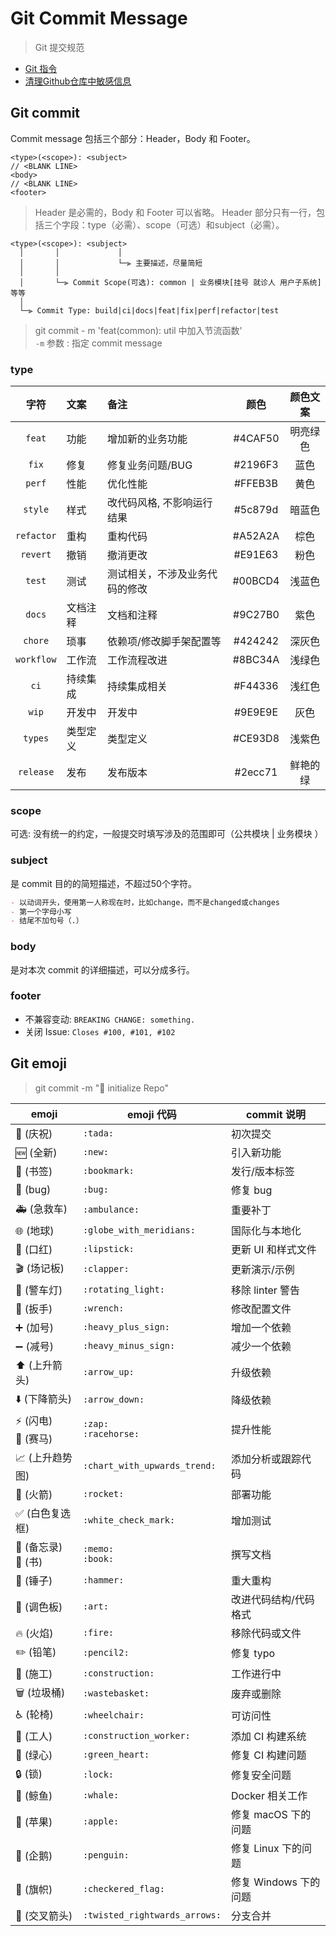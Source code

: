# Git Commit Message

> Git 提交规范

- [Git 指令](./docs/git-command.md)
- [清理Github仓库中敏感信息](./docs/clean_sensitive_file.md)

## Git commit

Commit message 包括三个部分：Header，Body 和 Footer。

```text
<type>(<scope>): <subject>
// <BLANK LINE>
<body>
// <BLANK LINE>
<footer>
```

> Header 是必需的，Body 和 Footer 可以省略。
> Header 部分只有一行，包括三个字段：type（必需）、scope（可选）和subject（必需）。

```text
<type>(<scope>): <subject>
  │       │             │
  │       │             └─⫸ 主要描述，尽量简短
  │       │
  │       └─⫸ Commit Scope(可选): common | 业务模块[挂号 就诊人 用户子系统] 等等
  │
  └─⫸ Commit Type: build|ci|docs|feat|fix|perf|refactor|test
```

> git commit - m 'feat(common): util 中加入节流函数'  
> `-m` 参数 : 指定 commit message

### type

|字符|文案|备注|颜色|颜色文案|
|:---:|:---|:---|:---:|:---:|
|`feat`|功能|增加新的业务功能|#4CAF50|明亮绿色|
|`fix`|修复|修复业务问题/BUG|#2196F3|蓝色|
|`perf`|性能|优化性能|#FFEB3B|黄色|
|`style`|样式|改代码风格, 不影响运行结果|#5c879d|暗蓝色|
|`refactor`|重构|重构代码|#A52A2A|棕色|
|`revert`|撤销|撤消更改|#E91E63|粉色|
|`test`|测试|测试相关，不涉及业务代码的修改|#00BCD4|浅蓝色|
|`docs`|文档注释|文档和注释|#9C27B0|紫色|
|`chore`|琐事|依赖项/修改脚手架配置等|#424242|深灰色|
|`workflow`|工作流|工作流程改进|#8BC34A|浅绿色|
|`ci`|持续集成|持续集成相关|#F44336|浅红色|
|`wip`|开发中|开发中|#9E9E9E|灰色|
|`types`|类型定义|类型定义|#CE93D8|浅紫色|
|`release`|发布|发布版本|#2ecc71|鲜艳的绿|

### scope

可选: 没有统一的约定，一般提交时填写涉及的范围即可（公共模块 | 业务模块 ）

### subject

是 commit 目的的简短描述，不超过50个字符。

```md
- 以动词开头，使用第一人称现在时，比如change，而不是changed或changes
- 第一个字母小写
- 结尾不加句号（.）
```

### body

是对本次 commit 的详细描述，可以分成多行。

### footer

- 不兼容变动: `BREAKING CHANGE: something.`
- 关闭 Issue: `Closes #100, #101, #102`

## Git emoji

> git commit -m ":tada: initialize Repo"

|               emoji                |           emoji 代码            |    commit 说明    |
| ---------------------------------- | ----------------------------- | --------------- |
|            :tada: (庆祝)             |           `:tada:`            |      初次提交       |
|             :new: (全新)             |            `:new:`            |      引入新功能      |
|          :bookmark: (书签)           |         `:bookmark:`          |     发行/版本标签     |
|            :bug: (bug)             |            `:bug:`            |     修复 bug      |
|         :ambulance: (急救车)          |         `:ambulance:`         |      重要补丁       |
|    :globe_with_meridians: (地球)     |   `:globe_with_meridians:`    |     国际化与本地化     |
|          :lipstick: (口红)           |         `:lipstick:`          |   更新 UI 和样式文件   |
|          :clapper: (场记板)           |          `:clapper:`          |     更新演示/示例     |
|       :rotating_light: (警车灯)       |      `:rotating_light:`       |  移除 linter 警告   |
|           :wrench: (扳手)            |          `:wrench:`           |     修改配置文件      |
|       :heavy_plus_sign: (加号)       |      `:heavy_plus_sign:`      |     增加一个依赖      |
|      :heavy_minus_sign: (减号)       |     `:heavy_minus_sign:`      |     减少一个依赖      |
|         :arrow_up: (上升箭头)          |         `:arrow_up:`          |      升级依赖       |
|        :arrow_down: (下降箭头)         |        `:arrow_down:`         |      降级依赖       |
|   :zap: (闪电)<br>:racehorse: (赛马)   |   `:zap:`<br>`:racehorse:`    |      提升性能       |
| :chart_with_upwards_trend: (上升趋势图) | `:chart_with_upwards_trend:`  |    添加分析或跟踪代码    |
|           :rocket: (火箭)            |          `:rocket:`           |      部署功能       |
|     :white_check_mark: (白色复选框)     |     `:white_check_mark:`      |      增加测试       |
|     :memo: (备忘录)<br>:book: (书)     |     `:memo:`<br>`:book:`      |      撰写文档       |
|           :hammer: (锤子)            |          `:hammer:`           |      重大重构       |
|            :art: (调色板)             |            `:art:`            |   改进代码结构/代码格式   |
|            :fire: (火焰)             |           `:fire:`            |     移除代码或文件     |
|           :pencil2: (铅笔)           |          `:pencil2:`          |     修复 typo     |
|        :construction: (施工)         |       `:construction:`        |      工作进行中      |
|        :wastebasket: (垃圾桶)         |        `:wastebasket:`        |      废弃或删除      |
|         :wheelchair: (轮椅)          |        `:wheelchair:`         |      可访问性       |
|     :construction_worker: (工人)     |    `:construction_worker:`    |   添加 CI 构建系统    |
|         :green_heart: (绿心)         |        `:green_heart:`        |   修复 CI 构建问题    |
|             :lock: (锁)             |           `:lock:`            |     修复安全问题      |
|            :whale: (鲸鱼)            |           `:whale:`           |   Docker 相关工作   |
|            :apple: (苹果)            |           `:apple:`           |  修复 macOS 下的问题  |
|           :penguin: (企鹅)           |          `:penguin:`          |  修复 Linux 下的问题  |
|       :checkered_flag: (旗帜)        |      `:checkered_flag:`       | 修复 Windows 下的问题 |
| :twisted_rightwards_arrows: (交叉箭头) | `:twisted_rightwards_arrows:` |      分支合并       |
